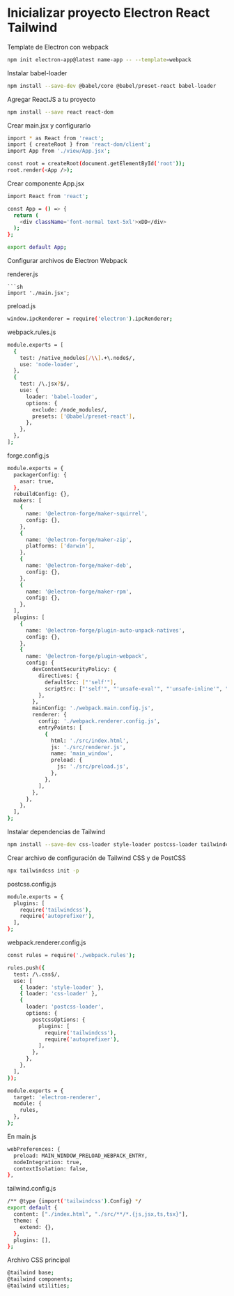 # Inicializar proyecto Electron React Tailwind

Template de Electron con webpack

```sh
npm init electron-app@latest name-app -- --template=webpack
```

Instalar babel-loader
```sh
npm install --save-dev @babel/core @babel/preset-react babel-loader
```
Agregar ReactJS a tu proyecto
```sh
npm install --save react react-dom
```
Crear main.jsx y configurarlo
```sh
import * as React from 'react';
import { createRoot } from 'react-dom/client';
import App from './view/App.jsx';

const root = createRoot(document.getElementById('root'));
root.render(<App />);
```
Crear componente App.jsx
```sh
import React from 'react';

const App = () => {
  return (
    <div className='font-normal text-5xl'>xDD</div>
  );
};

export default App;

```
Configurar archivos de Electron Webpack

renderer.js
```
```sh
import './main.jsx';
```
preload.js
```sh
window.ipcRenderer = require('electron').ipcRenderer;
```
webpack.rules.js
```sh
module.exports = [
  {
    test: /native_modules[/\\].+\.node$/,
    use: 'node-loader',
  },
  {
    test: /\.jsx?$/,
    use: {
      loader: 'babel-loader',
      options: {
        exclude: /node_modules/,
        presets: ['@babel/preset-react'],
      },
    },
  },
];
```
forge.config.js
```sh
module.exports = {
  packagerConfig: {
    asar: true,
  },
  rebuildConfig: {},
  makers: [
    {
      name: '@electron-forge/maker-squirrel',
      config: {},
    },
    {
      name: '@electron-forge/maker-zip',
      platforms: ['darwin'],
    },
    {
      name: '@electron-forge/maker-deb',
      config: {},
    },
    {
      name: '@electron-forge/maker-rpm',
      config: {},
    },
  ],
  plugins: [
    {
      name: '@electron-forge/plugin-auto-unpack-natives',
      config: {},
    },
    {
      name: '@electron-forge/plugin-webpack',
      config: {
        devContentSecurityPolicy: {
          directives: {
            defaultSrc: ["'self'"],
            scriptSrc: ["'self'", "'unsafe-eval'", "'unsafe-inline'", "data:", "https://cdn.tailwindcss.com"],
          },
        },
        mainConfig: './webpack.main.config.js',
        renderer: {
          config: './webpack.renderer.config.js',
          entryPoints: [
            {
              html: './src/index.html',
              js: './src/renderer.js',
              name: 'main_window',
              preload: {
                js: './src/preload.js',
              },
            },
          ],
        },
      },
    },
  ],
};
```
Instalar dependencias de Tailwind
```sh
npm install --save-dev css-loader style-loader postcss-loader tailwindcss autoprefixer
```
Crear archivo de configuración de Tailwind CSS y de PostCSS
```sh
npx tailwindcss init -p
```
postcss.config.js
```sh
module.exports = {
  plugins: [
    require('tailwindcss'),
    require('autoprefixer'),
  ],
};
```
webpack.renderer.config.js
```sh
const rules = require('./webpack.rules');

rules.push({
  test: /\.css$/,
  use: [
    { loader: 'style-loader' },
    { loader: 'css-loader' },
    {
      loader: 'postcss-loader',
      options: {
        postcssOptions: {
          plugins: [
            require('tailwindcss'),
            require('autoprefixer'),
          ],
        },
      },
    },
  ],
});

module.exports = {
  target: 'electron-renderer',
  module: {
    rules,
  },
};
```
En main.js
```sh
webPreferences: {
  preload: MAIN_WINDOW_PRELOAD_WEBPACK_ENTRY,
  nodeIntegration: true,
  contextIsolation: false,
},
```
tailwind.config.js
```sh
/** @type {import('tailwindcss').Config} */
export default {
  content: ["./index.html", "./src/**/*.{js,jsx,ts,tsx}"],
  theme: {
    extend: {},
  },
  plugins: [],
};
```
Archivo CSS principal
```sh
@tailwind base;
@tailwind components;
@tailwind utilities;
```
